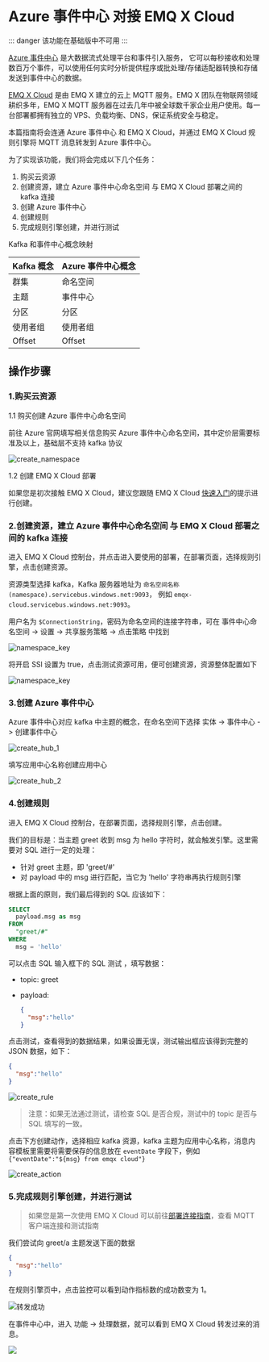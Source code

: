 # Azure 事件中心 对接 EMQ X Cloud

::: danger
该功能在基础版中不可用
:::

[Azure 事件中心](https://docs.microsoft.com/azure/event-hubs) 是大数据流式处理平台和事件引入服务， 它可以每秒接收和处理数百万个事件，可以使用任何实时分析提供程序或批处理/存储适配器转换和存储发送到事件中心的数据。

[EMQ X Cloud](https://www.emqx.com/zh/cloud) 是由 EMQ X 建立的云上 MQTT 服务。EMQ X 团队在物联网领域耕织多年，EMQ X MQTT 服务器在过去几年中被全球数千家企业用户使用。每一台部署都拥有独立的 VPS、负载均衡、DNS，保证系统安全与稳定。

本篇指南将会连通 Azure 事件中心 和 EMQ X Cloud，并通过 EMQ X Cloud 规则引擎将 MQTT 消息转发到 Azure 事件中心。

为了实现该功能，我们将会完成以下几个任务：

1. 购买云资源
2. 创建资源，建立 Azure 事件中心命名空间 与 EMQ X Cloud 部署之间的 kafka 连接
3. 创建 Azure 事件中心
4. 创建规则
5. 完成规则引擎创建，并进行测试

Kafka 和事件中心概念映射

| Kafka 概念 | Azure 事件中心概念 |
| --------- | ---------------- |
| 群集       | 命名空间          |
| 主题       | 事件中心          |
| 分区       | 分区             |
| 使用者组    | 使用者组         |
| Offset    | Offset           |

## 操作步骤

### 1.购买云资源

1.1 购买创建 Azure 事件中心命名空间

前往 Azure 官网填写相关信息购买 Azure 事件中心命名空间，其中定价层需要标准及以上，基础层不支持 kafka 协议

![create_namespace](./_assets/rule_engine_azure_event_hubs_create_namespace.png)

1.2 创建 EMQ X Cloud 部署

如果您是初次接触 EMQ X Cloud，建议您跟随 EMQ X Cloud [快速入门](../quick_start/introduction.md)的提示进行创建。

### 2.创建资源，建立 Azure 事件中心命名空间 与 EMQ X Cloud 部署之间的 kafka 连接

进入 EMQ X Cloud 控制台，并点击进入要使用的部署，在部署页面，选择规则引擎，点击创建资源。

资源类型选择 kafka，Kafka 服务器地址为 `命名空间名称(namespace).servicebus.windows.net:9093`，
例如 `emqx-cloud.servicebus.windows.net:9093`。

用户名为 `$ConnectionString`，密码为命名空间的连接字符串，可在 事件中心命名空间 -> 设置 -> 共享服务策略 -> 点击策略 中找到

![namespace_key](./_assets/rule_engine_azure_event_hubs_key.png)

将开启 SSl 设置为 true，点击测试资源可用，便可创建资源，资源整体配置如下

![namespace_key](./_assets/rule_engine_azure_event_hubs_create_resource.png)

### 3.创建 Azure 事件中心

Azure 事件中心对应 kafka 中主题的概念，在命名空间下选择 实体 -> 事件中心 -> 创建事件中心

![create_hub_1](./_assets/rule_engine_azure_event_hubs_create_hub_1.png)

填写应用中心名称创建应用中心

![create_hub_2](./_assets/rule_engine_azure_event_hubs_create_hub_2.png)

### 4.创建规则

进入 EMQ X Cloud 控制台，在部署页面，选择规则引擎，点击创建。

我们的目标是：当主题 greet 收到 msg 为 hello 字符时，就会触发引擎。这里需要对 SQL 进行一定的处理：
- 针对 greet 主题，即 'greet/#'
- 对 payload 中的 msg 进行匹配，当它为 'hello' 字符串再执行规则引擎

根据上面的原则，我们最后得到的 SQL 应该如下：

```sql
SELECT
  payload.msg as msg
FROM
  "greet/#"
WHERE
  msg = 'hello'
```

可以点击 SQL 输入框下的 SQL 测试 ，填写数据：

- topic: greet
- payload:

  ```json
  {
    "msg":"hello"
  }
  ```

点击测试，查看得到的数据结果，如果设置无误，测试输出框应该得到完整的 JSON 数据，如下：

```json
{
  "msg":"hello"
}
```

![create_rule](./_assets/rule_engine_azure_event_hubs_create_rule.png)

> 注意：如果无法通过测试，请检查 SQL 是否合规，测试中的 topic 是否与 SQL 填写的一致。

点击下方创建动作，选择相应 kafka 资源，kafka 主题为应用中心名称，消息内容模板里需要将需要保存的信息放在 `eventDate` 字段下，例如 `{"eventDate":"${msg} from emqx cloud"}`

![create_action](./_assets/rule_engine_azure_event_hubs_create_action.png)

### 5.完成规则引擎创建，并进行测试

> 如果您是第一次使用 EMQ X Cloud 可以前往[部署连接指南](../connect_to_deployments/introduction.md)，查看 MQTT 客户端连接和测试指南

我们尝试向 greet/a 主题发送下面的数据

```json
{
  "msg":"hello"
}
```

在规则引擎页中，点击监控可以看到动作指标数的成功数变为 1。

![转发成功](./_assets/rule_engine_azure_event_hubs_action.png)

在事件中心中，进入 功能 -> 处理数据，就可以看到 EMQ X Cloud 转发过来的消息。

![](./_assets/rule_engine_azure_event_hubs_message.png)
